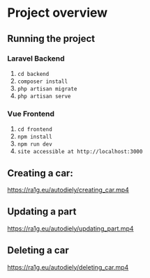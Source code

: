 # Project overview

## Running the project

### Laravel Backend
1. `cd backend`
2. `composer install`
3. `php artisan migrate`
4. `php artisan serve`

### Vue Frontend
1. `cd frontend`
2. `npm install`
3. `npm run dev`
4. `site accessible at http://localhost:3000`

## Creating a car:

https://ra1g.eu/autodiely/creating_car.mp4

## Updating a part

https://ra1g.eu/autodiely/updating_part.mp4

## Deleting a car

https://ra1g.eu/autodiely/deleting_car.mp4
